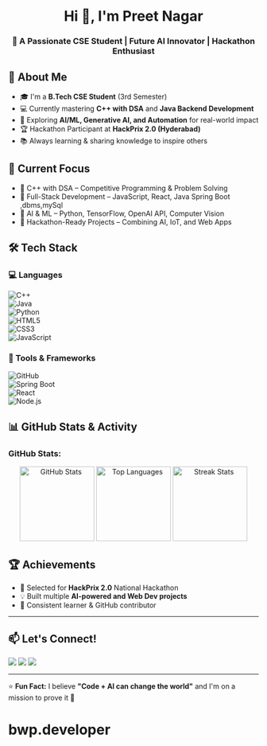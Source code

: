 <h1 align="center">Hi 👋, I'm Preet Nagar</h1>
<h3 align="center">🚀 A Passionate CSE Student | Future AI Innovator | Hackathon Enthusiast</h3>


## 🚀 About Me  
- 🎓 I'm a **B.Tech CSE Student** (3rd Semester)  
- 💻 Currently mastering **C++ with DSA** and **Java Backend Development**  
- 🤖 Exploring **AI/ML, Generative AI, and Automation** for real-world impact  
- 🏆 Hackathon Participant at **HackPrix 2.0 (Hyderabad)**   
- 📚 Always learning & sharing knowledge to inspire others  


## 📌 Current Focus  
- 📍 C++ with DSA – Competitive Programming & Problem Solving  
- 📍 Full-Stack Development –  JavaScript, React, Java Spring Boot ,dbms,mySql 
- 📍 AI & ML – Python, TensorFlow, OpenAI API, Computer Vision  
- 📍 Hackathon-Ready Projects – Combining AI, IoT, and Web Apps


## 🛠 Tech Stack

### 💻 Languages  
![C++](https://img.shields.io/badge/C++-00599C?style=for-the-badge&logo=cplusplus&logoColor=white)  
![Java](https://img.shields.io/badge/Java-ED8B00?style=for-the-badge&logo=java&logoColor=white)  
![Python](https://img.shields.io/badge/Python-3776AB?style=for-the-badge&logo=python&logoColor=white)  
![HTML5](https://img.shields.io/badge/HTML5-E34F26?style=for-the-badge&logo=html5&logoColor=white)  
![CSS3](https://img.shields.io/badge/CSS3-1572B6?style=for-the-badge&logo=css3&logoColor=white)  
![JavaScript](https://img.shields.io/badge/JavaScript-F7DF1E?style=for-the-badge&logo=javascript&logoColor=black)  

### 🧰 Tools & Frameworks  
![GitHub](https://img.shields.io/badge/GitHub-100000?style=for-the-badge&logo=github&logoColor=white)  
![Spring Boot](https://img.shields.io/badge/Spring%20Boot-6DB33F?style=for-the-badge&logo=springboot&logoColor=white)  
![React](https://img.shields.io/badge/React-20232A?style=for-the-badge&logo=react&logoColor=61DAFB)  
![Node.js](https://img.shields.io/badge/Node.js-339933?style=for-the-badge&logo=nodedotjs&logoColor=white)  


## 📊 GitHub Stats & Activity  

<h3 align="left">GitHub Stats:</h3>
<div align="center">
  <img src="https://github-readme-stats.vercel.app/api?username=buildwithpreet&show_icons=true&include_all_commits=true&count_private=true&theme=dracula&hide_border=false" height="150" alt="GitHub Stats"  />
  <img src="https://github-readme-stats.vercel.app/api/top-langs?username=buildwithpreet&show_icons=true&locale=en&layout=compact&theme=dracula&hide_border=false" height="150" alt="Top Languages"  />
  <img src="https://github-readme-streak-stats.herokuapp.com/?user=buildwithpreet&theme=dracula&hide_border=false" height="150" alt="Streak Stats"  />
</div>


## 🏆 Achievements  
- 🥇 Selected for **HackPrix 2.0** National Hackathon  
- 💡 Built multiple **AI-powered and Web Dev projects**  
- 🎯 Consistent learner & GitHub contributor  

---

## 📫 Let's Connect!  
<p align="left">
<a href="https://github.com/bwp-developer" target="_blank"><img src="https://img.shields.io/badge/GitHub-bwp--developer-black?style=for-the-badge&logo=github"></a>
<a href="https://linkedin.com/in/YOUR-LINKEDIN" target="_blank"><img src="https://img.shields.io/badge/LinkedIn-Connect-blue?style=for-the-badge&logo=linkedin"></a>
<a href="mailto:preetnagar@gmail.com"><img src="https://img.shields.io/badge/Email-Contact-red?style=for-the-badge&logo=gmail"></a>
</p>

---

⭐ **Fun Fact:** I believe **"Code + AI can change the world"** and I'm on a mission to prove it 🚀

# bwp.developer
